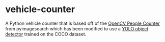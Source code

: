# vehicle-counter
A Python vehicle counter that is based off of the [OpenCV People Counter](https://www.pyimagesearch.com/2018/08/13/opencv-people-counter/) from pyimagesearch which has been modified to use a [YOLO object detector](https://pjreddie.com/darknet/yolo/) trained on the COCO dataset.
